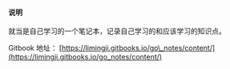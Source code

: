 #### 说明

就当是自己学习的一个笔记本，记录自己学习的和应该学习的知识点。

Gitbook 地址： [https://limingji.gitbooks.io/go\_notes/content/](https://limingji.gitbooks.io/go_notes/content/) 

